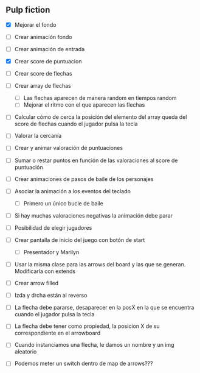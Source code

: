 ## Pulp fiction

- [x] Mejorar el fondo
- [ ] Crear animación fondo
- [ ] Crear animación de entrada
- [x] Crear score de puntuacion
- [ ] Crear score de flechas
- [ ] Crear array de flechas
  - [ ] Las flechas aparecen de manera random en tiempos random
  - [ ] Mejorar el ritmo con el que aparecen las flechas
- [ ] Calcular cómo de cerca la posición del elemento del array queda del score de flechas cuando el jugador pulsa la tecla
- [ ] Valorar la cercanía
- [ ] Crear y animar valoración de puntuaciones
- [ ] Sumar o restar puntos en función de las valoraciones al score de puntuación
- [ ] Crear animaciones de pasos de baile de los personajes
- [ ] Asociar la animación a los eventos del teclado
  - [ ] Primero un único bucle de baile
- [ ] Si hay muchas valoraciones negativas la animación debe parar
- [ ] Posibilidad de elegir jugadores
- [ ] Crear pantalla de inicio del juego con botón de start
  - [ ] Presentador y Marilyn
- [ ] Usar la misma clase para las arrows del board y las que se generan. Modificarla con extends
- [ ] Crear arrow filled
- [ ] Izda y drcha están al reverso
- [ ] La flecha debe pararse, desaparecer en la posX  en la que se encuentra cuando el jugador pulsa la tecla
- [ ] La flecha debe tener como propiedad, la posicion X de su correspondiente en el arrowboard
- [ ] Cuando instanciamos una flecha, le damos un nombre y un img aleatorio 
- [ ] Podemos meter un switch dentro de map de arrows???



